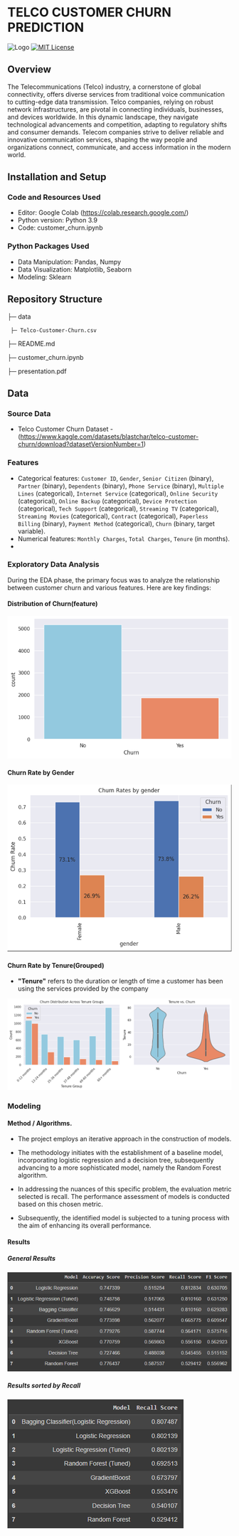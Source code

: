 # TELCO CUSTOMER CHURN PREDICTION
![Logo](https://atrium.ai/wp-content/uploads/2021/07/What-stops-customer-churn-Having-a-centralized-data-hub-does-and-heres-why.jpeg)
[![MIT License](https://img.shields.io/badge/License-MIT-green.svg)](https://choosealicense.com/licenses/mit/)
## Overview
The Telecommunications (Telco) industry, a cornerstone of global connectivity, offers diverse services from traditional voice communication to cutting-edge data transmission. Telco companies, relying on robust network infrastructures, are pivotal in connecting individuals, businesses, and devices worldwide. In this dynamic landscape, they navigate technological advancements and competition, adapting to regulatory shifts and consumer demands. Telecom companies strive to deliver reliable and innovative communication services, shaping the way people and organizations connect, communicate, and access information in the modern world.

## Installation and Setup
### Code and Resources Used
 - Editor: Google Colab (https://colab.research.google.com/)
-  Python version: Python 3.9
-  Code: customer_churn.ipynb
### Python Packages Used
- Data Manipulation: Pandas, Numpy
- Data Visualization: Matplotlib, Seaborn
- Modeling: Sklearn

## Repository Structure

├─ data

     ├─ Telco-Customer-Churn.csv
   
├─ README.md

├─ customer_churn.ipynb

├─ presentation.pdf

## Data
### Source Data
- Telco Customer Churn Dataset - (https://www.kaggle.com/datasets/blastchar/telco-customer-churn/download?datasetVersionNumber=1)
### Features
 - Categorical features: `Customer ID`, `Gender`, `Senior Citizen` (binary), `Partner` (binary), `Dependents` (binary), `Phone Service` (binary), `Multiple Lines` (categorical), `Internet Service` (categorical), `Online Security` (categorical), `Online Backup` (categorical), `Device Protection` (categorical), `Tech Support` (categorical), `Streaming TV` (categorical), `Streaming Movies` (categorical), `Contract` (categorical), `Paperless Billing` (binary), `Payment Method` (categorical), `Churn` (binary, target variable).
- Numerical features: `Monthly Charges`, `Total Charges`, `Tenure` (in months).
- 
### Exploratory Data Analysis
During the EDA phase, the primary focus was to analyze the relationship between customer churn and various features. Here are key findings:
#### Distribution of Churn(feature)
![Logo](https://github.com/naphtron/Phase-3-Project/blob/master/imgs/Churn%20Distribution.png)

#### Churn Rate by Gender
![Logo](https://github.com/naphtron/Phase-3-Project/blob/master/imgs/Churn%20Rate(Gender).PNG)

#### Churn Rate by Tenure(Grouped)

-  **"Tenure"** refers to the duration or length of time a customer has been using the services provided by the company
  
![Logo](https://github.com/naphtron/Phase-3-Project/blob/master/imgs/Churn(tenure).png)

### Modeling
#### Method / Algorithms.
- The project employs an iterative approach in the construction of models.

- The methodology initiates with the establishment of a baseline model, incorporating logistic regression and a decision tree, subsequently advancing to a more sophisticated model, namely the Random Forest algorithm.

- In addressing the nuances of this specific problem, the evaluation metric selected is recall. The performance assessment of models is conducted based on this chosen metric.

- Subsequently, the identified model is subjected to a tuning process with the aim of enhancing its overall performance.

#### Results
##### General Results
![Logo](https://github.com/naphtron/Phase-3-Project/blob/master/imgs/Model_table.PNG)

##### Results sorted by Recall
![Logo](https://github.com/naphtron/Phase-3-Project/blob/master/imgs/recall%20table.PNG)

